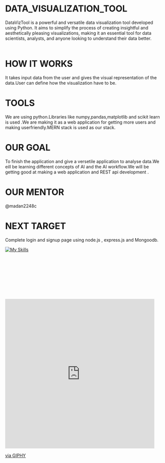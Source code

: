 # DATA_VISUALIZATION_TOOL
DataVizTool is a powerful and versatile data visualization tool developed using Python. It aims to simplify the process of creating insightful and aesthetically pleasing visualizations, making it an essential tool for data scientists, analysts, and anyone looking to understand their data better.    
<br>

# HOW IT WORKS
It takes input data from the user and gives the visual representation of the data.User can define how the visualization have to be.

# TOOLS
We are using python.Libraries like numpy,pandas,matplotlib and scikit learn is used .We are making it as a web application for getting more users and making userfriendly.MERN stack is used as our stack.

# OUR GOAL
To finish the application and give a versetile application to analyse data.We eill be learning different concepts of AI and the AI workflow.We will be getting good at making a web application and REST api development .

# OUR MENTOR
@madan2248c






# NEXT TARGET
Complete login and signup page using node.js , express.js and Mongoodb.

[![My Skills](https://skillicons.dev/icons?i=py)](https://skillicons.dev)

<br>
<br>
<br> 
<br>
<br>
<br>
<br>
<br>
<iframe src="https://giphy.com/embed/h8RDGogSns9wpOJFzR" width="480" height="480" style="" frameBorder="0" class="giphy-embed" allowFullScreen></iframe><p><a href="https://giphy.com/gifs/h8RDGogSns9wpOJFzR">via GIPHY</a></p>

